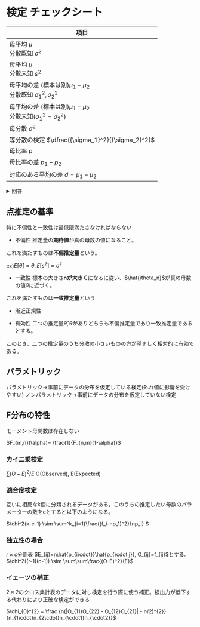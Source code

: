 # 検定 チェックシート


|                項目                      | 
| ------------------------------------ |
| 母平均 $`\mu`$<br> 分散既知 $`\sigma^2`$ | 
| 母平均 $`\mu`$<br> 分散未知  $`s^2`$|  
| 母平均の差 (標本は別)$`\mu_1 - \mu_2`$<br>分散既知 $`{\sigma_1}^2,{\sigma_2}^2`$|  
| 母平均の差 (標本は別)$`\mu_1 - \mu_2`$<br>分散未知$`({\sigma_1}^2={\sigma_2}^2)`$ |   
| 母分散   $`\sigma^2`$ | 
| 等分散の検定   $`\dfrac{{\sigma_1}^2}{{\sigma_2}^2}`$ |
| 母比率    $`p`$                    |
| 母比率の差    $`p_1 - p_2`$          |  
| 対応のある平均の差   $`d = \mu_1 - \mu_2`$      |
<details> <summary>回答</summary>
  

|                                      | 大標本 | 小標本 | 
| ------------------------------------ | :------: | :------: | 
| 母平均 $`\mu`$<br> 分散既知 $`\sigma^2`$ |     $`\dfrac{\bar{x} - \mu}{\sqrt{\sigma^2/n}}\sim z`$ <br>大標本なので母集団が正規分布である仮定は不要  |     $`\dfrac{\bar{x} - \mu }{\sqrt{\sigma^2/n}}\sim z`$ <br>母集団は正規分布でないと使えない    | 
| 母平均 $`\mu`$<br> 分散未知  $`s^2`$|    $`{\sigma^2}={s^2},\dfrac{\bar{x} - \mu}{\sqrt{\sigma^2/n}}\sim z`$  <br>大標本なので母集団が正規分布である仮定は不要   |     $`\dfrac{\bar{x} - \mu }{\sqrt{s^2/n}}\sim t_{n-1}`$  <br>母集団は正規分布でないと使えない   | 
| 母平均の差 (標本は別)$`\mu_1 - \mu_2`$<br>分散既知 $`{\sigma_1}^2,{\sigma_2}^2`$|    $`\dfrac{(\bar{x}-\bar{y})}{\sqrt {\frac{{\sigma_1}^2}{{n_1}^2}+ \frac{{\sigma_2}^2}{{n_2}^2} }}\sim z`$     |     $`\dfrac{(\bar{x}-\bar{y})}{\sqrt {\frac{{\sigma_1}^2}{{n_1}^2}+ \frac{{\sigma_2}^2}{{n_2}^2} }}\sim z`$    | 
| 母平均の差 (標本は別)$`\mu_1 - \mu_2`$<br>分散未知$`({\sigma_1}^2={\sigma_2}^2)`$ |   $`\dfrac{(\bar{x}-\bar{y})}{\sqrt {\frac{{s_1}^2}{{n_1}^2}+ \frac{{s_2}^2}{{n_2}^2} }}\sim z`$<br> $`n_1,n_2\geq 30`$ なので上と同じ    |    $`\dfrac{(\bar{x}-\bar{y})}{\sqrt{ u^2 {\frac{1}{n_1}+ \frac{1}{n_2} }}}\sim t_{n_1+n_2-2}`$ <br> $`u^2 = \dfrac{(n_1-1){s_1}^2+(n_2-1){s_2}^2}{n_1+n_2-2}`$<br>母集団は正規分布でないと使えない    | 
| 母分散   $`\sigma^2`$<br>母集団は正規分布 | $`\frac{(n-1){s_1}^2}{{\sigma_1}^2} \sim {\chi_{n-1}}^2`$   | $`\frac{(n-1){s_1}^2}{{\sigma_1}^2} \sim {\chi_{n-1}}^2`$ | 
| 等分散の検定   $`\dfrac{{\sigma_1}^2}{{\sigma_2}^2}`$ |$`\frac{\max ({s_1}^2,{s_2}^2)}{\min ({s_1}^2,{s_2}^2)}\sim F_{(n_1-1,n_2-1)} or F_{(n_2-1,n_1-1)}`$ |        | 
| 母比率    $`p`$                    |  中心極限定理より正規分布に近似できる<br>  $`\frac{\hat{p}-p_0}{\sqrt{\frac{p_0(1-p_0)}{n}}}\sim z `$  <br>($`np>5,nq>5,n>30`$)  |  近似できる分布はないので、そのまま確立を出す      | 
| 母比率の差    $`p_1 - p_2`$                     |    $`\frac{\hat{p_1}-\hat{p_1}}{\sqrt{\hat{p}(1-\hat{p})(1/n_1+1/n_2)}}\sim z `$  <br>($`n_1p_1>5,n_1q_1>5,n_1>30`$)<br>($`n_2p_2>5,n_2q_2>5,n_2>30`$)  |    記載なし、近似できるものはない？    | 
| 対応のある平均の差   $`d = \mu_1 - \mu_2`$      |     記載なし、おそらく標準正規分布と見做せる  |      $`\dfrac{\bar{d}}{\sqrt{{s_d}^2/n}}`$   | 

 </details>

## 点推定の基準
特に不偏性と一致性は最低限満たさなければならない
- 不偏性
推定量の**期待値**が真の母数の値になること。

これを満たすものは**不偏推定量**という。

ex)$`E[\hat{\theta}]=\theta, E[s^2]=\sigma^2`$
- 一致性
標本の大きさ**nが大きく**になるに従い、$`\hat{\theta_n}`$が真の母数の値$`\theta`$に近づく。

これを満たすものは**一致推定量**という
- 漸近正規性
  
- 有効性
二つの推定量$`\hat{\theta},\tilde{\theta}`$がありどちらも不偏推定量であり一致推定量であるとする。

このとき、二つの推定量のうち分散の小さいものの方が望ましく相対的に有効である。

## パラメトリック

パラメトリック→事前にデータの分布を仮定している検定(外れ値に影響を受けやすい)
ノンパラメトリック→事前にデータの分布を仮定していない検定


## F分布の特性

モーメント母関数は存在しない

$`F_{m,n}(\alpha)= \frac{1}{F_{n,m}(1-\alpha)}`$

### カイ二乗検定
$`\sum{(O-E)^2/E}`$
O(Observed), E(Expected)

### 適合度検定

互いに相反なk個に分類されるデータがある。このうちの推定したい母数のパラメーターの数をcとすると以下のようになる。

$`\chi^2(k-c-1) \sim \sum^k_{i=1}\frac{(f_i-np_1)^2}{np_i} `$


### 独立性の場合

$`r \times c`$分割表
$`E_{ij}=n\hat{p_{i\cdot}}\hat{p_{\cdot j}},  O_{ij}=f_{ij}`$とする。
$`\chi^2((r-1)(c-1)) \sim \sum\sum\frac{(O-E)^2}{E}`$

### イェーツの補正
$`2 \times 2`$のクロス集計表のデータに対し検定を行う際に使う補正。検出力が低下する代わりにより正確な検定ができる

$`\chi_{0}^{2} = \frac {n(|O_{11}O_{22} - O_{12}O_{21}| - n/2)^{2}}
{n_{1\cdot}n_{2\cdot}n_{\cdot1}n_{\cdot2}}`$

